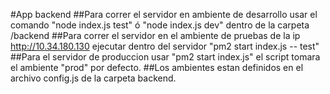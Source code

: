 #App backend
    ##Para correr el servidor en ambiente de desarrollo usar el comando "node index.js test" ó  "node index.js dev" dentro de la carpeta /backend
    ##Para correr el servidor en el ambiente de pruebas de la ip http://10.34.180.130 ejecutar dentro del servidor 
    "pm2 start index.js -- test"
    ##Para el servidor de produccion usar "pm2 start index.js" el script tomara el ambiente "prod" por defecto. 
    ##Los ambientes estan definidos en el archivo config.js de la carpeta backend.